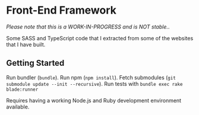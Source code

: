 
# Front-End Framework

*Please note that this is a WORK-IN-PROGRESS and is NOT stable.*.

Some SASS and TypeScript code that I extracted from some of the websites that I have built.

## Getting Started

Run bundler (`bundle`). Run npm (`npm install`). Fetch submodules (`git submodule update --init --recursive`). Run tests with `bundle exec rake blade:runner`

Requires having a working Node.js and Ruby development environment available.
